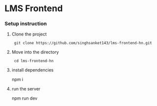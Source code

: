 # LMS Frontend

### Setup instruction

1. Clone the project

   ```
    git clone https://github.com/singhsanket143/lms-frontend-hn.git

   ```

2. Move into the directory

   ```
    cd lms-frontend-hn

   ```

3. install dependencies

   npm i

4. run the server

   npm run dev
